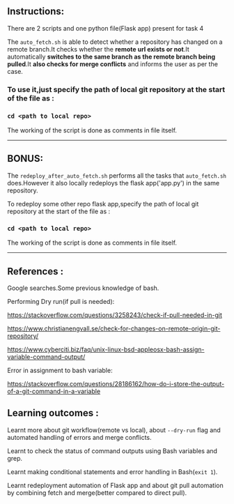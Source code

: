 ## Instructions:

There are 2 scripts and one python file(Flask app) present for task 4

The `auto_fetch.sh` is able to detect whether a repository has changed on a remote branch.It checks whether the **remote url exists or not**.It automatically **switches to the same branch as the remote branch being pulled**.It **also checks for merge conflicts** and informs the user as per the case.

### To use it,just specify the path of local git repository at the start of the file as :
### `cd <path to local repo>`

The working of the script is done as comments in file itself.

------------------------------------------------------------------------------------------------------

## BONUS: 

The `redeploy_after_auto_fetch.sh` performs all the tasks that `auto_fetch.sh` does.However it also locally redeploys the flask app('app.py') in the same repository.

To redeploy some other repo flask app,specify the path of local git repository at the start of the file as :
### `cd <path to local repo>`

The working of the script is done as comments in file itself.

------------------------------------------------------------------------------------------------------

## References :

Google searches.Some previous knowledge of bash.

Performing Dry run(if pull is needed):

https://stackoverflow.com/questions/3258243/check-if-pull-needed-in-git 

https://www.christianengvall.se/check-for-changes-on-remote-origin-git-repository/


https://www.cyberciti.biz/faq/unix-linux-bsd-appleosx-bash-assign-variable-command-output/

Error in assignment to bash variable:

https://stackoverflow.com/questions/28186162/how-do-i-store-the-output-of-a-git-command-in-a-variable


## Learning outcomes :

Learnt more about git workflow(remote vs local), about `--dry-run` flag and automated handling of errors and merge conflicts.

Learnt to check the status of command outputs using Bash variables and grep.

Learnt making conditional statements and error handling in Bash(`exit 1`).

Learnt redeployment automation of Flask app and about git pull automation by combining fetch and merge(better compared to direct pull).